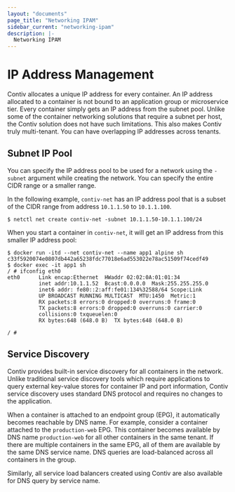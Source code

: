 ```yaml
---
layout: "documents"
page_title: "Networking IPAM"
sidebar_current: "networking-ipam"
description: |-
  Networking IPAM
---
```


# IP Address Management
Contiv allocates a unique IP address for every container. An IP address allocated to a container is not bound to an application group or microservice tier. Every container simply gets an IP address from the subnet pool. Unlike some of the container networking solutions that require a subnet per host, the Contiv solution does not have such limitations. This also makes Contiv truly multi-tenant. You can have overlapping IP addresses across tenants.

## Subnet IP Pool
You can specify the IP address pool to be used for a network using the `-subnet` argument while creating the network. You can specify the entire CIDR range or a smaller range.

In the following example, `contiv-net` has an IP address pool that is a subset of the CIDR range from address `10.1.1.50` to `10.1.1.100`.

```
$ netctl net create contiv-net -subnet 10.1.1.50-10.1.1.100/24
```

When you start a container in `contiv-net`, it will get an IP address from this smaller IP address pool:

```
$ docker run -itd --net contiv-net --name app1 alpine sh
c33f5920074e0807db442a65238fdc77018e6ad553022e78ac51509f74cedf49
$ docker exec -it app1 sh
/ # ifconfig eth0
eth0      Link encap:Ethernet  HWaddr 02:02:0A:01:01:34  
          inet addr:10.1.1.52  Bcast:0.0.0.0  Mask:255.255.255.0
          inet6 addr: fe80::2:aff:fe01:134%32588/64 Scope:Link
          UP BROADCAST RUNNING MULTICAST  MTU:1450  Metric:1
          RX packets:8 errors:0 dropped:0 overruns:0 frame:0
          TX packets:8 errors:0 dropped:0 overruns:0 carrier:0
          collisions:0 txqueuelen:0
          RX bytes:648 (648.0 B)  TX bytes:648 (648.0 B)

/ #
```

## Service Discovery

Contiv provides built-in service discovery for all containers in the network. Unlike traditional service discovery tools which require applications to query external key-value stores for container IP and port information, Contiv service discovery uses standard DNS protocol and requires no changes to the application.

When a container is attached to an endpoint group (EPG), it automatically becomes reachable by DNS name. For example, consider a container attached to the `production-web` EPG. This container becomes available by DNS name `production-web` for all other containers in the same tenant. If there are multiple containers in the same EPG, all of them are available by the same DNS service name. DNS queries are load-balanced across all containers in the group.

Similarly, all service load balancers created using Contiv are also available for DNS query by service name.
